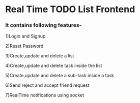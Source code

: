 <h1>Real Time TODO List Frontend</h1>

<h3>It contains following features-</h3>

1)Login and Signup 

2)Reset Password

3)Create,update and delete a list

4)Create,update and delete task inside the list

5)Create,update and delete a sub-task inside a task

6)Send reject and accept friend request

7)RealTime notifications using socket

